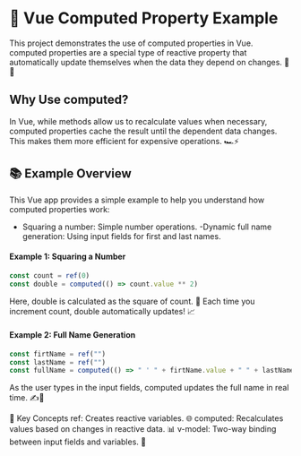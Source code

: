 # 🚀 Vue Computed Property Example
This project demonstrates the use of computed properties in Vue. computed properties are a special type of reactive property that automatically update themselves when the data they depend on changes. 🧠💡

## Why Use computed?
In Vue, while methods allow us to recalculate values when necessary, computed properties cache the result until the dependent data changes. This makes them more efficient for expensive operations. 🏎️⚡

## 📚 Example Overview
This Vue app provides a simple example to help you understand how computed properties work:

- Squaring a number: Simple number operations.
     -Dynamic full name generation: Using input fields for first and last names.
#### Example 1: Squaring a Number

```js
const count = ref(0)
const double = computed(() => count.value ** 2)
```
Here, double is calculated as the square of count. 🔢 Each time you increment count, double automatically updates! 📈

#### Example 2: Full Name Generation
```js
const firtName = ref("")
const lastName = ref("")
const fullName = computed(() => " ' " + firtName.value + " " + lastName.value + " ' ")
```
As the user types in the input fields, computed updates the full name in real time. ✍️👤


🔑 Key Concepts
ref: Creates reactive variables. 🌐
computed: Recalculates values based on changes in reactive data. 📊
v-model: Two-way binding between input fields and variables. 🔄